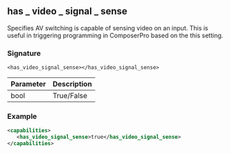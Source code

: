 ## has \_  video \_  signal \_  sense

Specifies AV switching is capable of sensing video on an input. This is useful in triggering programming in ComposerPro based on the this setting.


### Signature

`<has_video_signal_sense></has_video_signal_sense>`


| Parameter | Description |
| --- | --- |
| bool | True/False |


### Example

```xml
<capabilities>
   <has_video_signal_sense>true</has_video_signal_sense>
</capabilities>
```
